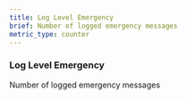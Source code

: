 ```yaml
---
title: Log Level Emergency
brief: Number of logged emergency messages
metric_type: counter
---
```

### Log Level Emergency

Number of logged emergency messages